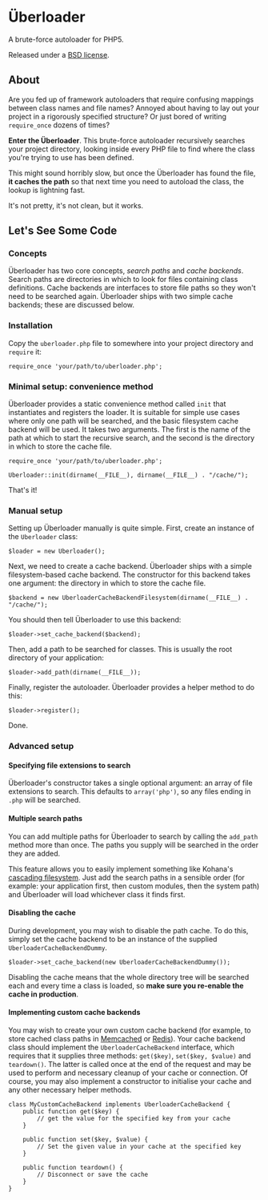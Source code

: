 Überloader
==========

A brute-force autoloader for PHP5.

Released under a [BSD license](http://en.wikipedia.org/wiki/BSD_licenses).

About
-----

Are you fed up of framework autoloaders that require confusing mappings between class names and file names? Annoyed about having to lay out your project in a rigorously specified structure? Or just bored of writing `require_once` dozens of times?

**Enter the Überloader**. This brute-force autoloader recursively searches your project directory, looking inside every PHP file to find where the class you're trying to use has been defined.

This might sound horribly slow, but once the Überloader has found the file, **it caches the path** so that next time you need to autoload the class, the lookup is lightning fast.

It's not pretty, it's not clean, but it works.

Let's See Some Code
-------------------

### Concepts ###

Überloader has two core concepts, *search paths* and *cache backends*. Search paths are directories in which to look for files containing class definitions. Cache backends are interfaces to store file paths so they won't need to be searched again. Überloader ships with two simple cache backends; these are discussed below.

### Installation ###

Copy the `uberloader.php` file to somewhere into your project directory and `require` it:

`require_once 'your/path/to/uberloader.php';`

### Minimal setup: convenience method ###

Überloader provides a static convenience method called `init` that instantiates and registers the loader. It is suitable for simple use cases where only one path will be searched, and the basic filesystem cache backend will be used. It takes two arguments. The first is the name of the path at which to start the recursive search, and the second is the directory in which to store the cache file.

`require_once 'your/path/to/uberloader.php';`

`Uberloader::init(dirname(__FILE__), dirname(__FILE__) . "/cache/");`

That's it!

### Manual setup ###

Setting up Überloader manually is quite simple. First, create an instance of the `Uberloader` class:

`$loader = new Uberloader();`

Next, we need to create a cache backend. Überloader ships with a simple filesystem-based cache backend. The constructor for this backend takes one argument: the directory in which to store the cache file.

`$backend = new UberloaderCacheBackendFilesystem(dirname(__FILE__) . "/cache/");`

You should then tell Überloader to use this backend:

`$loader->set_cache_backend($backend);`

Then, add a path to be searched for classes. This is usually the root directory of your application:

`$loader->add_path(dirname(__FILE__));`

Finally, register the autoloader. Überloader provides a helper method to do this:

`$loader->register();`

Done.

### Advanced setup ###

#### Specifying file extensions to search ####

Überloader's constructor takes a single optional argument: an array of file extensions to search. This defaults to `array('php')`, so any files ending in `.php` will be searched.

#### Multiple search paths ####

You can add multiple paths for Überloader to search by calling the `add_path` method more than once. The paths you supply will be searched in the order they are added.

This feature allows you to easily implement something like Kohana's [cascading filesystem](http://kohanaframework.org/guide/about.filesystem). Just add the search paths in a sensible order (for example: your application first, then custom modules, then the system path) and Überloader will load whichever class it finds first.

#### Disabling the cache ####

During development, you may wish to disable the path cache. To do this, simply set the cache backend to be an instance of the supplied `UberloaderCacheBackendDummy`.

`$loader->set_cache_backend(new UberloaderCacheBackendDummy());`

Disabling the cache means that the whole directory tree will be searched each and every time a class is loaded, so **make sure you re-enable the cache in production**.

#### Implementing custom cache backends ####

You may wish to create your own custom cache backend (for example, to store cached class paths in [Memcached](http://memcached.org/) or [Redis](http://redis.io/)). Your cache backend class should implement the `UberloaderCacheBackend` interface, which requires that it supplies three methods: `get($key)`, `set($key, $value)` and `teardown()`. The latter is called once at the end of the request and may be used to perform and necessary cleanup of your cache or connection. Of course, you may also implement a constructor to initialise your cache and any other necessary helper methods.

    class MyCustomCacheBackend implements UberloaderCacheBackend {
        public function get($key) {
            // get the value for the specified key from your cache
        }

        public function set($key, $value) {
            // Set the given value in your cache at the specified key
        }

        public function teardown() {
            // Disconnect or save the cache
        }
    }
